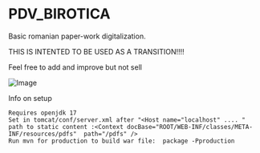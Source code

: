 PDV_BIROTICA
==============

Basic romanian paper-work digitalization.

THIS IS INTENTED TO BE USED AS A TRANSITION!!!!

Feel free to add and improve but not sell

![Image](https://imgur.com/bpY6ozf.png)

Info on setup
	
	Requires openjdk 17
	Set in tomcat/conf/server.xml after "<Host name="localhost" .... " path to static content :<Context docBase="ROOT/WEB-INF/classes/META-INF/resources/pdfs"  path="/pdfs" />
	Run mvn for production to build war file:  package -Pproduction


